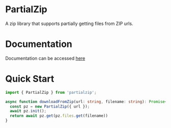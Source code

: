 # PartialZip

A zip library that supports partially getting files from ZIP urls.

# Documentation
Documentation can be accessed [here](https://1conan.github.io/node-partialzip/docs/)

# Quick Start
```ts
import { PartialZip } from 'partialzip';

async function downloadFromZip(url: string, filename: string): Promise<Buffer> {
  const pz = new PartialZip({ url });
  await pz.init();
  return await pz.get(pz.files.get(filename))
}
```
